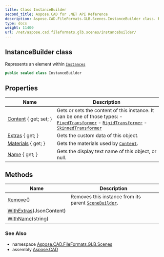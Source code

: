```yaml
---
title: Class InstanceBuilder
second_title: Aspose.CAD for .NET API Reference
description: Aspose.CAD.FileFormats.GLB.Scenes.InstanceBuilder class. Represents an element within Instances
type: docs
weight: 11400
url: /net/aspose.cad.fileformats.glb.scenes/instancebuilder/
---
```

## InstanceBuilder class

Represents an element within [`Instances`](../scenebuilder/instances/)

```csharp
public sealed class InstanceBuilder
```

## Properties

| Name | Description |
| --- | --- |
| [Content](../../aspose.cad.fileformats.glb.scenes/instancebuilder/content/) { get; set; } | Gets or sets the content of this instance. It can be one of those types: - [`FixedTransformer`](../fixedtransformer/) - [`RigidTransformer`](../rigidtransformer/) - [`SkinnedTransformer`](../skinnedtransformer/) |
| [Extras](../../aspose.cad.fileformats.glb.scenes/instancebuilder/extras/) { get; } | Gets the custom data of this object. |
| [Materials](../../aspose.cad.fileformats.glb.scenes/instancebuilder/materials/) { get; } | Gets the materials used by [`Content`](./content/). |
| [Name](../../aspose.cad.fileformats.glb.scenes/instancebuilder/name/) { get; } | Gets the display text name of this object, or null. |

## Methods

| Name | Description |
| --- | --- |
| [Remove](../../aspose.cad.fileformats.glb.scenes/instancebuilder/remove/)() | Removes this instance from its parent [`SceneBuilder`](../scenebuilder/). |
| [WithExtras](../../aspose.cad.fileformats.glb.scenes/instancebuilder/withextras/)(JsonContent) |  |
| [WithName](../../aspose.cad.fileformats.glb.scenes/instancebuilder/withname/)(string) |  |

### See Also

* namespace [Aspose.CAD.FileFormats.GLB.Scenes](../../aspose.cad.fileformats.glb.scenes/)
* assembly [Aspose.CAD](../../)


